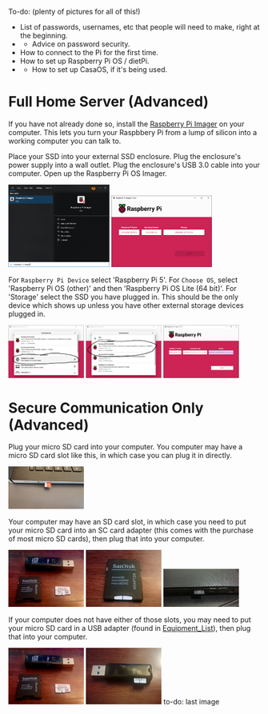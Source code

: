 To-do: 
(plenty of pictures for all of this!)
- List of passwords, usernames, etc that people will need to make, right at the beginning. 
- - Advice on password security.
- How to connect to the Pi for the first time.
- How to set up Raspberry Pi OS / dietPi.
- - How to set up CasaOS, if it's being used.

# __Full Home Server (Advanced)__

If you have not already done so, install the [Raspberry Pi Imager](../Software_Repository/Raspberry_Pi_Imager.md) on your computer. This lets you turn your Raspbbery Pi from a lump of silicon into a working computer you can talk to.

Place your SSD into your external SSD enclosure. Plug the enclosure's power supply into a wall outlet. Plug the enclosure's USB 3.0 cable into your computer. Open up the Raspberry Pi OS Imager.

<img src="../Media_Repository/Pi_Imager_search.png" alt="Searching for Pi imager" title="Searching for Pi imager" width="40%"/> 
<img src="../Media_Repository/Pi_Imager_landing_page.png" alt="Pi imager landing page" title="Pi imager landing page" width="40%"/> 

For `Raspberry Pi Device` select 'Raspberry Pi 5'. For `Choose OS`, select 'Raspberry Pi OS (other)' and then 'Raspberry Pi OS Lite (64 bit)'. For 'Storage' select the SSD you have plugged in. This should be the only device which shows up unless you have other external storage devices plugged in.

<img src="../Media_Repository/Pi_Imager_OS_Other.png" alt="Pi imager OS other" title="Pi imager OS other" width="30%"/> 
<img src="../Media_Repository/Pi_Imager_OS_Lite.png" alt="Pi imager OS lite" title="Pi imager OS lite" width="30%"/> 
<img src="../Media_Repository/Pi_Imager_OS_Complete.png" alt="Pi imager OS complete" title="Pi imager OS complte" width="30%"/> 

# __Secure Communication Only (Advanced)__

Plug your micro SD card into your computer. You computer may have a micro SD card slot like this, in which case you can plug it in directly. 

<img src="../Media_Repository/micro_SD_Card_micro-SD-slot.jpeg" alt="micro SD card in slot" title="micro SD card in slot" width="30%"/> 

Your computer may have an SD card slot, in which case you need to put your micro SD card into an SC card adapter (this comes with the purchase of most micro SD cards), then plug that into your computer.

<img src="../Media_Repository/micro_SD_card_stuff.jpg" alt="micro SD card with SD card adapater and USB adapter" title="micro SD card with SD card adapater and USB adapter" width="30%"/> 
<img src="../Media_Repository/micro_SD_card_in_SD_card_adapter.jpg" alt="micro SD card in SD card adapter" title="micro SD card in SD card adapter" width="30%"/> 
<img src="../Media_Repository/micro_SD_card_SD-slot.jpg" alt="SD card adapter in slot" title="SD card adapter in slot" width="30%"/> 

If your computer does not have either of those slots, you may need to put your micro SD card in a USB adapter (found in [Equipment_List](../Equipment_List#optional-hardware)), then plug that into your computer.

<img src="../Media_Repository/micro_SD_card_stuff.jpg" alt="micro SD card with SD card adapater and USB adapter" title="micro SD card with SD card adapater and USB adapter" width="30%"/> 
<img src="../Media_Repository/micro_SD_card_in_USB_adapter.jpg" alt="micro SD card in USB adapter" title="micro SD card in USB adapter" width="30%"/> to-do: last image
